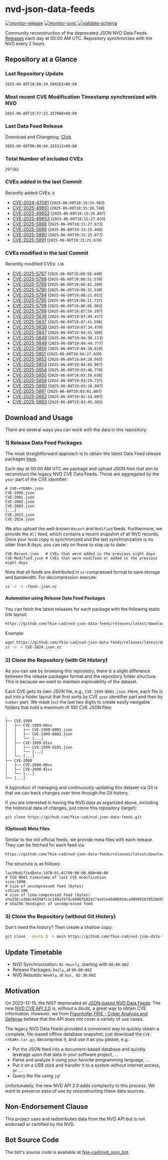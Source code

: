 # nvd-json-data-feeds

[![monitor-release](https://github.com/fkie-cad/nvd-json-data-feeds/actions/workflows/monitor_release.yml/badge.svg)](https://github.com/fkie-cad/nvd-json-data-feeds/actions/workflows/monitor_release.yml)
[![monitor-sync](https://github.com/fkie-cad/nvd-json-data-feeds/actions/workflows/monitor_sync.yml/badge.svg)](https://github.com/fkie-cad/nvd-json-data-feeds/actions/workflows/monitor_sync.yml)
[![validate-schema](https://github.com/fkie-cad/nvd-json-data-feeds/actions/workflows/validate_schema.yml/badge.svg)](https://github.com/fkie-cad/nvd-json-data-feeds/actions/workflows/validate_schema.yml)

Community reconstruction of the deprecated JSON NVD Data Feeds.
[Releases](https://github.com/fkie-cad/nvd-json-data-feeds/releases/latest) each day at 00:00 AM UTC.
Repository synchronizes with the NVD every 2 hours.

## Repository at a Glance

### Last Repository Update

```plain
2025-06-09T20:00:19.599263+00:00
```

### Most recent CVE Modification Timestamp synchronized with NVD

```plain
2025-06-09T19:57:23.357000+00:00
```

### Last Data Feed Release

Download and Changelog: [Click](https://github.com/fkie-cad/nvd-json-data-feeds/releases/latest)

```plain
2025-06-09T00:00:04.329312+00:00
```

### Total Number of included CVEs

```plain
297162
```

### CVEs added in the last Commit

Recently added CVEs: `8`

- [CVE-2024-47081](CVE-2024/CVE-2024-470xx/CVE-2024-47081.json) (`2025-06-09T18:15:24.983`)
- [CVE-2025-49651](CVE-2025/CVE-2025-496xx/CVE-2025-49651.json) (`2025-06-09T18:15:26.740`)
- [CVE-2025-49652](CVE-2025/CVE-2025-496xx/CVE-2025-49652.json) (`2025-06-09T18:15:26.897`)
- [CVE-2025-49653](CVE-2025/CVE-2025-496xx/CVE-2025-49653.json) (`2025-06-09T18:15:27.033`)
- [CVE-2025-5888](CVE-2025/CVE-2025-58xx/CVE-2025-5888.json) (`2025-06-09T18:15:27.873`)
- [CVE-2025-5889](CVE-2025/CVE-2025-58xx/CVE-2025-5889.json) (`2025-06-09T19:15:25.460`)
- [CVE-2025-5890](CVE-2025/CVE-2025-58xx/CVE-2025-5890.json) (`2025-06-09T19:15:25.677`)
- [CVE-2025-5891](CVE-2025/CVE-2025-58xx/CVE-2025-5891.json) (`2025-06-09T19:15:25.870`)


### CVEs modified in the last Commit

Recently modified CVEs: `136`

- [CVE-2025-5787](CVE-2025/CVE-2025-57xx/CVE-2025-5787.json) (`2025-06-09T19:08:58.440`)
- [CVE-2025-5788](CVE-2025/CVE-2025-57xx/CVE-2025-5788.json) (`2025-06-09T19:08:51.570`)
- [CVE-2025-5789](CVE-2025/CVE-2025-57xx/CVE-2025-5789.json) (`2025-06-09T19:08:42.200`)
- [CVE-2025-5790](CVE-2025/CVE-2025-57xx/CVE-2025-5790.json) (`2025-06-09T19:08:31.530`)
- [CVE-2025-5794](CVE-2025/CVE-2025-57xx/CVE-2025-5794.json) (`2025-06-09T19:08:21.053`)
- [CVE-2025-5795](CVE-2025/CVE-2025-57xx/CVE-2025-5795.json) (`2025-06-09T19:08:11.737`)
- [CVE-2025-5798](CVE-2025/CVE-2025-57xx/CVE-2025-5798.json) (`2025-06-09T19:08:05.903`)
- [CVE-2025-5799](CVE-2025/CVE-2025-57xx/CVE-2025-5799.json) (`2025-06-09T19:07:59.197`)
- [CVE-2025-5836](CVE-2025/CVE-2025-58xx/CVE-2025-5836.json) (`2025-06-09T19:07:49.417`)
- [CVE-2025-5837](CVE-2025/CVE-2025-58xx/CVE-2025-5837.json) (`2025-06-09T19:07:41.590`)
- [CVE-2025-5839](CVE-2025/CVE-2025-58xx/CVE-2025-5839.json) (`2025-06-09T19:07:34.470`)
- [CVE-2025-5847](CVE-2025/CVE-2025-58xx/CVE-2025-5847.json) (`2025-06-09T19:04:55.580`)
- [CVE-2025-5848](CVE-2025/CVE-2025-58xx/CVE-2025-5848.json) (`2025-06-09T19:04:50.113`)
- [CVE-2025-5849](CVE-2025/CVE-2025-58xx/CVE-2025-5849.json) (`2025-06-09T19:04:44.777`)
- [CVE-2025-5850](CVE-2025/CVE-2025-58xx/CVE-2025-5850.json) (`2025-06-09T19:04:38.610`)
- [CVE-2025-5851](CVE-2025/CVE-2025-58xx/CVE-2025-5851.json) (`2025-06-09T19:04:27.920`)
- [CVE-2025-5852](CVE-2025/CVE-2025-58xx/CVE-2025-5852.json) (`2025-06-09T19:04:20.593`)
- [CVE-2025-5853](CVE-2025/CVE-2025-58xx/CVE-2025-5853.json) (`2025-06-09T19:04:03.967`)
- [CVE-2025-5854](CVE-2025/CVE-2025-58xx/CVE-2025-5854.json) (`2025-06-09T19:03:46.770`)
- [CVE-2025-5855](CVE-2025/CVE-2025-58xx/CVE-2025-5855.json) (`2025-06-09T19:03:39.630`)
- [CVE-2025-5859](CVE-2025/CVE-2025-58xx/CVE-2025-5859.json) (`2025-06-09T19:03:29.737`)
- [CVE-2025-5860](CVE-2025/CVE-2025-58xx/CVE-2025-5860.json) (`2025-06-09T19:03:16.047`)
- [CVE-2025-5861](CVE-2025/CVE-2025-58xx/CVE-2025-5861.json) (`2025-06-09T19:03:01.067`)
- [CVE-2025-5862](CVE-2025/CVE-2025-58xx/CVE-2025-5862.json) (`2025-06-09T19:02:54.097`)
- [CVE-2025-5863](CVE-2025/CVE-2025-58xx/CVE-2025-5863.json) (`2025-06-09T19:02:45.383`)


## Download and Usage

There are several ways you can work with the data in this repository:

### 1) Release Data Feed Packages

The most straightforward approach is to obtain the latest Data Feed release packages [here](https://github.com/fkie-cad/nvd-json-data-feeds/releases/latest).

Each day at 00:00 AM UTC we package and upload JSON files that aim to reconstruct the legacy NVD CVE Data Feeds.
Those are aggregated by the `year` part of the CVE identifier:

```
# CVE-<YEAR>.json
CVE-1999.json
CVE-2001.json
CVE-2002.json
CVE-2003.json
[...]
CVE-2023.json
CVE-2024.json
```

We also upload the well-known `Recent` and `Modified` feeds.
Furthermore, we provide the `All` feed, which contains a recent snapshot of all NVD records.
Once your local copy is synchronized and the last synchronization is no older than 8 days, you can rely on these to stay up to date:

```plain
CVE-Recent.json   # CVEs that were added in the previous eight days
CVE-Modified.json # CVEs that were modified or added in the previous eight days
```

Note that all feeds are distributed in `xz`-compressed format to save storage and bandwidth.
For decompression execute:

```sh
xz -d -k <feed>.json.xz
```

#### Automation using Release Data Feed Packages

You can fetch the latest releases for each package with the following static link layout:

```sh
https://github.com/fkie-cad/nvd-json-data-feeds/releases/latest/download/CVE-<YEAR>.json.xz
```

Example:

```sh
wget https://github.com/fkie-cad/nvd-json-data-feeds/releases/latest/download/CVE-2024.json.xz
xz -d -k CVE-2024.json.xz
```

### 2) Clone the Repository (with Git History)

As you can see by browsing this repository, there is a slight difference between the release packages format and the repository folder structure.
This is because we want to maintain explorability of the dataset.

Each CVE gets its own JSON file, e.g., `CVE-1999-0001.json`.
Here, each file is put into a folder layout that first sorts by CVE `year` identifier part and then by `number` part.
We mask (`xx`) the last two digits to create easily navigable folders that hold a maximum of 100 CVE JSON files:

```plain
.
├── CVE-1999
│   ├── CVE-1999-00xx
│   │   ├── CVE-1999-0001.json
│   │   ├── CVE-1999-0002.json
│   │   └── [...]
│   ├── CVE-1999-01xx
│   │   ├── CVE-1999-0101.json
│   │   └── [...]
│   └── [...]
├── CVE-2000
│   ├── CVE-2000-00xx
│   ├── CVE-2000-01xx
│   └── [...]
└── [...]
```

A byproduct of managing and continuously updating this dataset via Git is that we can track changes over time through the Git history.

If you are interested in having the NVD data as organized above, including the historical data of changes, just clone this repository (large!):

```sh
git clone https://github.com/fkie-cad/nvd-json-data-feeds.git
```

#### (Optional) Meta Files

Similar to the old official feeds, we provide meta files with each release. They can be fetched for each feed via:

```sh
https://github.com/fkie-cad/nvd-json-data-feeds/releases/latest/download/CVE-<YEAR>.meta
```

The structure is as follows:

```plain
lastModifiedDate:1970-01-01T00:00:00.000+00:00                          # ISO 8601 timestamp of last CVE modification
size:1000                                                               # size of uncompressed feed (bytes)
xzSize:100                                                              # size of lzma-compressed feed (bytes)
sha256:e3b0c44298fc1c149afbf4c8996fb92427ae41e4649b934ca495991b7852b855 # sha256 hexdigest of uncompressed feed
```

### 3) Clone the Repository (without Git History)

Don't need the history? Then create a shallow copy:

```sh
git clone --depth 1 -b main https://github.com/fkie-cad/nvd-json-data-feeds.git
```


## Update Timetable

* NVD Synchronization: `Bi-Hourly`, starting with `00:00:00Z`
* Release Packages: `Daily`, at `00:00:00Z`
* NVD Rebuilds: `Weekly`, at `Sun, 02:30:00Z`


## Motivation

On 2023-12-15, the NIST deprecated all [JSON-based NVD Data Feeds](https://nvd.nist.gov/vuln/data-feeds#divRetirementBanner-1).
The new [NVD CVE API 2.0](https://nvd.nist.gov/developers/vulnerabilities) is, without a doubt, a great way to obtain CVE information.
However, we from [Fraunhofer FKIE - Cyber Analysis and Defense](https://www.fkie.fraunhofer.de/en/departments/cad.html) believe that the API does not cover a variety of use cases.

The legacy NVD Data Feeds provided a convenient way to quickly obtain a complete, file-based offline database snapshot; just download the `CVE-<YEAR>.tar.gz`, decompress it, and use it as you please, e.g.:

- Put the JSON feed into a document-based database and quickly leverage upon that data in your software project, ...
- Parse and analyze it using your favorite programming language, ...
- Put it on a USB stick and transfer it to a system without internet access, or ...
- Query the file using `jq`!

Unfortunately, the new NVD API 2.0 adds complexity to this process.
We want to preserve ease of use by reconstructing these data sources.

## Non-Endorsement Clause

This project uses and redistributes data from the NVD API but is not endorsed or certified by the NVD.

## Bot Source Code

The bot's source code is available at [fkie-cad/nvd\_json\_bot](https://github.com/fkie-cad/nvd_json_bot).